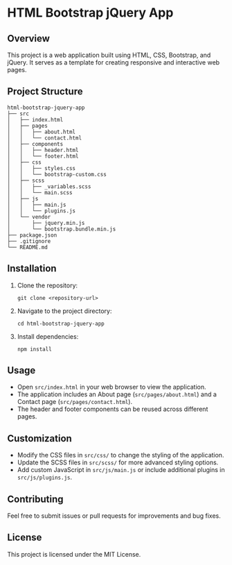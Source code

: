 # HTML Bootstrap jQuery App

## Overview
This project is a web application built using HTML, CSS, Bootstrap, and jQuery. It serves as a template for creating responsive and interactive web pages.

## Project Structure
```
html-bootstrap-jquery-app
├── src
│   ├── index.html
│   ├── pages
│   │   ├── about.html
│   │   └── contact.html
│   ├── components
│   │   ├── header.html
│   │   └── footer.html
│   ├── css
│   │   ├── styles.css
│   │   └── bootstrap-custom.css
│   ├── scss
│   │   ├── _variables.scss
│   │   └── main.scss
│   ├── js
│   │   ├── main.js
│   │   └── plugins.js
│   └── vendor
│       ├── jquery.min.js
│       └── bootstrap.bundle.min.js
├── package.json
├── .gitignore
└── README.md
```

## Installation
1. Clone the repository:
   ```
   git clone <repository-url>
   ```
2. Navigate to the project directory:
   ```
   cd html-bootstrap-jquery-app
   ```
3. Install dependencies:
   ```
   npm install
   ```

## Usage
- Open `src/index.html` in your web browser to view the application.
- The application includes an About page (`src/pages/about.html`) and a Contact page (`src/pages/contact.html`).
- The header and footer components can be reused across different pages.

## Customization
- Modify the CSS files in `src/css/` to change the styling of the application.
- Update the SCSS files in `src/scss/` for more advanced styling options.
- Add custom JavaScript in `src/js/main.js` or include additional plugins in `src/js/plugins.js`.

## Contributing
Feel free to submit issues or pull requests for improvements and bug fixes.

## License
This project is licensed under the MIT License.